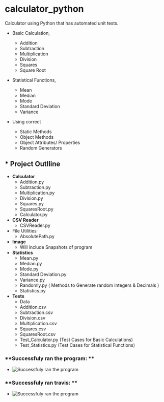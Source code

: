 # calculator_python

Calculator using Python that has automated unit tests.
* Basic Calculation,
  * Addition
  * Subtraction
  * Multiplication
  * Division
  * Squares
  * Square Root
* Statistical Functions,
  * Mean
  * Median
  * Mode
  * Standard Deviation
  * Variance

* Using correct
  * Static Methods
  * Object Methods
  * Object Attributes/ Properties
  * Random Generators

## * Project Outlline
  * **Calculator**
    *  Addition.py
    *  Subtraction.py
    *  Multiplication.py
    *  Division.py
    *  Squares.py
    *  SquaresRoot.py
    *  Calculator.py
  * **CSV Reader**
    * CSVReader.py 
  * File Utilities
    *  AbsolutePath.py
  * **Image**
    * Will include Snapshots of program 
  * **Statistics**
    *  Mean.py
    *  Median.py
    *  Mode.py
    *  Standard Deviation.py
    *  Variance.py
    *  Randomly.py ( Methods to Generate random Integers & Decimals )
    *  Statistics.py 
  * **Tests**
    *  Data
      * Addition.csv
      * Subtraction.csv
      * Division.csv
      * Multiplication.csv
      * Squares.csv
      * SquaresRoot.csv
    * Test_Calculator.py (Test Cases for Basic Calculations)
    * Test_Statistics.py (Test Cases for Statistical Functions)   


### **Successfuly ran the program: **
* ![Successfuly ran the program](https://github.com/devshah2806/calculator_python/blob/master/Image/Project_2_program.PNG "Screenshot")
### **Successfuly ran travis: **
* ![Successfuly ran the program](https://github.com/devshah2806/calculator_python/blob/master/Image/Project_2_travis.PNG "Screenshot")
